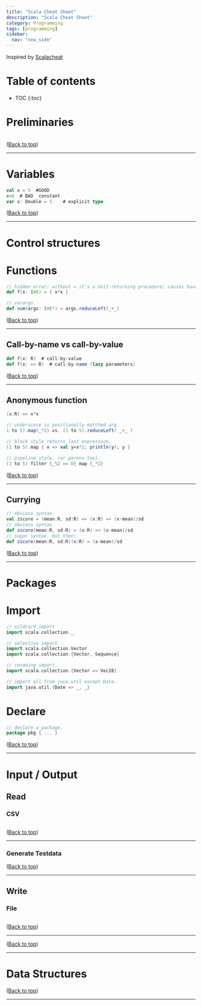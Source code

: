 ```yaml
---
title: "Scala Cheat Sheet"
description: "Scala Cheat Sheet"
category: Programming
tags: [programming]
sidebar:
  nav: "new_side"
---
```


Inspired by [Scalacheat](http://docs.scala-lang.org/cheatsheets/)

# Table of contents

* TOC
{:toc}

# Preliminaries
```scala
```

(<a href="#top">Back to top</a>)
<hr>



# Variables
```scala
val x = 5  #GOOD 
x=6  # BAD 	constant
var x: Double = 5	 # explicit type
```

(<a href="#top">Back to top</a>)
<hr>

# Control structures


# Functions

```scala
// hidden error: without = it’s a Unit-returning procedure; causes havoc
def f(x: Int) = { x*x } 

// varargs.
def sum(args: Int*) = args.reduceLeft(_+_)	
```

(<a href="#top">Back to top</a>)
<hr>

## Call-by-name vs call-by-value
```scala
def f(x: R)  # call-by-value 
def f(x: => R)	# call-by-name (lazy parameters)
```

(<a href="#top">Back to top</a>)
<hr>


## Anonymous function
```scala
(x:R) => x*x

// underscore is positionally matched arg.
1 to 5).map(_*2) vs. (1 to 5).reduceLeft( _+_ )

// block style returns last expression.
(1 to 5).map { x => val y=x*2; println(y); y }	

// pipeline style. (or parens too).
(1 to 5) filter {_%2 == 0} map {_*2}
```

(<a href="#top">Back to top</a>)
<hr>


## Currying
```scala
// obvious syntax.
val zscore = (mean:R, sd:R) => (x:R) => (x-mean)/sd
// obvious syntax
def zscore(mean:R, sd:R) = (x:R) => (x-mean)/sd
// sugar syntax. but then:
def zscore(mean:R, sd:R)(x:R) = (x-mean)/sd
```

(<a href="#top">Back to top</a>)
<hr>

# Packages

# Import
```scala
// wildcard import
import scala.collection._	

// selective import
import scala.collection.Vector 
import scala.collection.{Vector, Sequence}	

// renaming import.
import scala.collection.{Vector => Vec28}	

// import all from java.util except Date.
import java.util.{Date => _, _}	
```

# Declare
```scala
// declare a package.
package pkg { ... }	
```

(<a href="#top">Back to top</a>)
<hr>

# Input / Output

## Read

### CSV
```scala
```

(<a href="#top">Back to top</a>)
<hr>


### Generate Testdata

(<a href="#top">Back to top</a>)
<hr>

## Write

### File
```R
```

(<a href="#top">Back to top</a>)
<hr>

(<a href="#top">Back to top</a>)
<hr>




# Data Structures
(<a href="#top">Back to top</a>)
<hr>

